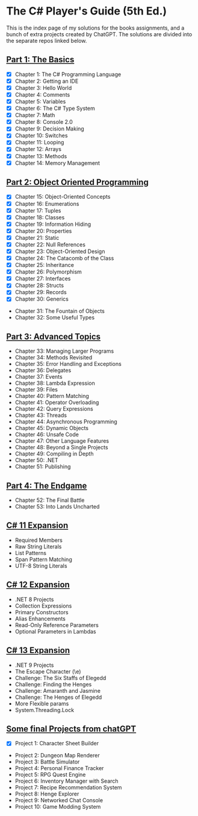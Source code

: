 # The C# Player's Guide (5th Ed.)

This is the index page of my solutions for the books assignments, and a bunch of extra projects created by ChatGPT.
The solutions are divided into the separate repos linked below.

## [Part 1: The Basics](https://github.com/stefankarlsson1230/The_CSharp_Players_Guide_1_The_Basics)
- [x] Chapter 1: The C# Programming Language
- [x] Chapter 2: Getting an IDE
- [x] Chapter 3: Hello World
- [x] Chapter 4: Comments
- [x] Chapter 5: Variables
- [x] Chapter 6: The C# Type System
- [x] Chapter 7: Math
- [x] Chapter 8: Console 2.0
- [x] Chapter 9: Decision Making
- [x] Chapter 10: Switches
- [x] Chapter 11: Looping
- [x] Chapter 12: Arrays
- [x] Chapter 13: Methods
- [x] Chapter 14: Memory Management

## [Part 2: Object Oriented Programming](https://github.com/stefankarlsson1230/The_CSharp_Players_Guide_2_OOP)
- [x] Chapter 15: Object-Oriented Concepts
- [x] Chapter 16: Enumerations
- [x] Chapter 17: Tuples
- [x] Chapter 18: Classes
- [x] Chapter 19: Information Hiding
- [x] Chapter 20: Properties
- [x] Chapter 21: Static
- [x] Chapter 22: Null References
- [x] Chapter 23: Object-Oriented Design
- [x] Chapter 24: The Catacomb of the Class
- [x] Chapter 25: Inheritance
- [x] Chapter 26: Polymorphism
- [x] Chapter 27: Interfaces
- [x] Chapter 28: Structs
- [x] Chapter 29: Records
- [x] Chapter 30: Generics
- Chapter 31: The Fountain of Objects
- Chapter 32: Some Useful Types

## [Part 3: Advanced Topics](https://github.com/stefankarlsson1230/The_CSharp_Players_Guide_3_Advanced_Topics)
- Chapter 33: Managing Larger Programs
- Chapter 34: Methods Revisited
- Chapter 35: Error Handling and Exceptions
- Chapter 36: Delegates
- Chapter 37: Events
- Chapter 38: Lambda Expression
- Chapter 39: Files
- Chapter 40: Pattern Matching
- Chapter 41: Operator Overloading
- Chapter 42: Query Expressions
- Chapter 43: Threads
- Chapter 44: Asynchronous Programming
- Chapter 45: Dynamic Objects
- Chapter 46: Unsafe Code
- Chapter 47: Other Language Features
- Chapter 48: Beyond a Single Projects
- Chapter 49: Compiling in Depth
- Chapter 50: .NET
- Chapter 51: Publishing
 

## [Part 4: The Endgame](https://github.com/stefankarlsson1230/The_CSharp_Players_Guide_4_The_Endgame)
- Chapter 52: The Final Battle
- Chapter 53: Into Lands Uncharted

## [C# 11 Expansion](https://github.com/stefankarlsson1230/The_CSharp_Players_Guide_11_Expansion)
- Required Members
- Raw String Literals
- List Patterns
- Span Pattern Matching
- UTF-8 String Literals
  
## [C# 12 Expansion](https://github.com/stefankarlsson1230/The_CSharp_Players_Guide_12_Expansion)
- .NET 8 Projects
- Collection Expressions
- Primary Constructors
- Alias Enhancements
- Read-Only Reference Parameters
- Optional Parameters in Lambdas

## [C# 13 Expansion](https://github.com/stefankarlsson1230/The_CSharp_Players_Guide_13_Expansion)
- .NET 9 Projects
- The Escape Character (\e)
- Challenge: The Six Staffs of Elegedd
- Challenge: Finding the Henges
- Challenge: Amaranth and Jasmine
- Challenge: The Henges of Elegedd
- More Flexible params
- System.Threading.Lock

## [Some final Projects from chatGPT](https://github.com/stefankarlsson1230/The_CSharp_Players_Guide_Extra_Projects)
- [x] Project 1: Character Sheet Builder
- Project 2: Dungeon Map Renderer
- Project 3: Battle Simulator
- Project 4: Personal Finance Tracker
- Project 5: RPG Quest Engine
- Project 6: Inventory Manager with Search
- Project 7: Recipe Recommendation System
- Project 8: Henge Explorer
- Project 9: Networked Chat Console
- Project 10: Game Modding System

